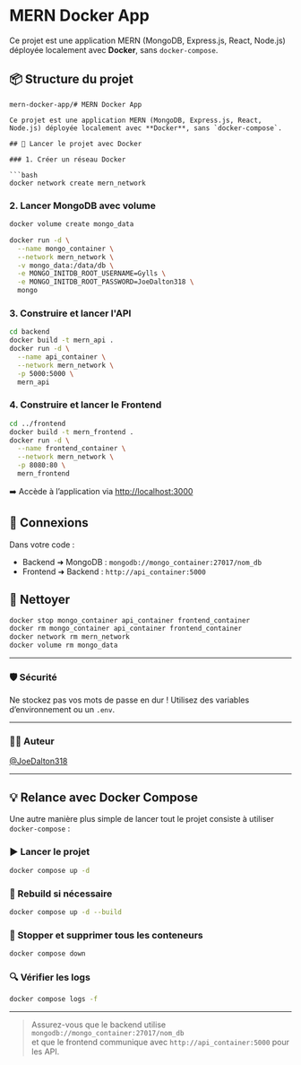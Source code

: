 # MERN Docker App

Ce projet est une application MERN (MongoDB, Express.js, React, Node.js) déployée localement avec **Docker**, sans `docker-compose`.

## 📦 Structure du projet

```
mern-docker-app/# MERN Docker App

Ce projet est une application MERN (MongoDB, Express.js, React, Node.js) déployée localement avec **Docker**, sans `docker-compose`.

## 🚀 Lancer le projet avec Docker

### 1. Créer un réseau Docker

```bash
docker network create mern_network
```

### 2. Lancer MongoDB avec volume

```bash
docker volume create mongo_data

docker run -d \
  --name mongo_container \
  --network mern_network \
  -v mongo_data:/data/db \
  -e MONGO_INITDB_ROOT_USERNAME=Gylls \
  -e MONGO_INITDB_ROOT_PASSWORD=JoeDalton318 \
  mongo
```

### 3. Construire et lancer l'API

```bash
cd backend
docker build -t mern_api .
docker run -d \
  --name api_container \
  --network mern_network \
  -p 5000:5000 \
  mern_api
```

### 4. Construire et lancer le Frontend

```bash
cd ../frontend
docker build -t mern_frontend .
docker run -d \
  --name frontend_container \
  --network mern_network \
  -p 8080:80 \
  mern_frontend
```

➡️ Accède à l’application via [http://localhost:3000](http://localhost:3000)

## 🔧 Connexions

Dans votre code :

- Backend ➜ MongoDB : `mongodb://mongo_container:27017/nom_db`
- Frontend ➜ Backend : `http://api_container:5000`

## 🧹 Nettoyer

```bash
docker stop mongo_container api_container frontend_container
docker rm mongo_container api_container frontend_container
docker network rm mern_network
docker volume rm mongo_data
```

---

### 🛡️ Sécurité

Ne stockez pas vos mots de passe en dur ! Utilisez des variables d’environnement ou un `.env`.

---

### 👨‍💻 Auteur

[@JoeDalton318](https://github.com/JoeDalton318)

---

## 💡 Relance avec Docker Compose

Une autre manière plus simple de lancer tout le projet consiste à utiliser `docker-compose` :

### ▶️ Lancer le projet

```bash
docker compose up -d
```

### 🔄 Rebuild si nécessaire

```bash
docker compose up -d --build
```

### 🛑 Stopper et supprimer tous les conteneurs

```bash
docker compose down
```

### 🔍 Vérifier les logs

```bash
docker compose logs -f
```

---

> Assurez-vous que le backend utilise `mongodb://mongo_container:27017/nom_db`  
> et que le frontend communique avec `http://api_container:5000` pour les API.
